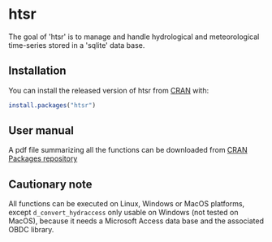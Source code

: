 
# htsr

The goal of 'htsr' is to manage and handle hydrological and meteorological time-series stored
in a 'sqlite' data base.

## Installation

You can install the released version of htsr from
[CRAN](https://CRAN.R-project.org) with:

``` r
install.packages("htsr")
```

## User manual

A pdf file summarizing all the functions can be downloaded from [CRAN Packages repository](https://cran.r-project.org/web/packages/htsr/index.html)

## Cautionary note

All functions can be executed on Linux, Windows or MacOS platforms, except `d_convert_hydraccess`  only
usable on Windows (not tested on MacOS), because it needs a Microsoft Access data base and the associated OBDC library.
